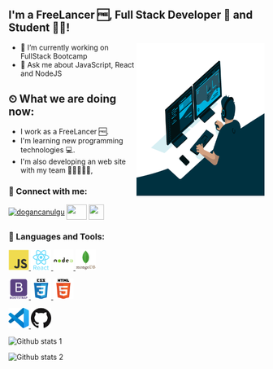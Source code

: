 ## I'm a FreeLancer 🆓, Full Stack Developer 🚀 and Student 👨‍🎓!  
<img src="code.gif" width="50%" height="300" align="right">

- 🔭 I’m currently working on FullStack Bootcamp
- 💬 Ask me about JavaScript, React and NodeJS

## ⏲ What we are doing now:
- I work as a FreeLancer 🆓.
- I'm learning new programming technologies 💻. 
- I'm also developing an web site with my team 👨🏼‍🤝‍👨🏻, 

### 📩 Connect with me:
<a href="https://www.linkedin.com/in/y%C4%B1lmazcanpolat/" target="blank"><img align="center" src="https://raw.githubusercontent.com/rahuldkjain/github-profile-readme-generator/master/src/images/icons/Social/linked-in-alt.svg" alt="dogancanulgu" height="30" width="40" /></a>
[<img align="center" height="30" width="40" src="https://cdn.jsdelivr.net/npm/simple-icons@v4/icons/gmail.svg" />][gmail]
[<img align="center" height="30" width="30" src="https://www.upwork.com/favicon.ico" />][upwork]



[gmail]: mailto:ylmzcanpolat@gmail.com
[upwork]: https://www.upwork.com/freelancers/~01bd6a46b409874053

### 🔧 Languages and Tools:
<a href="https://developer.mozilla.org/en-US/docs/Web/JavaScript" target="_blank" rel="noreferrer"> <img src="https://raw.githubusercontent.com/devicons/devicon/master/icons/javascript/javascript-original.svg" alt="javascript" width="40" height="40"/> </a>
<a href="https://reactjs.org/" target="_blank" rel="noreferrer"> <img src="https://raw.githubusercontent.com/devicons/devicon/master/icons/react/react-original-wordmark.svg" alt="react" width="40" height="40"/> </a>
<a href="https://nodejs.org" target="_blank" rel="noreferrer"> <img src="https://raw.githubusercontent.com/devicons/devicon/master/icons/nodejs/nodejs-original-wordmark.svg" alt="nodejs" width="40" height="40"/> </a>
<a href="https://www.mongodb.com/" target="_blank" rel="noreferrer"> <img src="https://raw.githubusercontent.com/devicons/devicon/master/icons/mongodb/mongodb-original-wordmark.svg" alt="mongodb" width="40" height="40"/> </a>

<a href="https://getbootstrap.com" target="_blank" rel="noreferrer"> 
<img src="https://raw.githubusercontent.com/devicons/devicon/master/icons/bootstrap/bootstrap-plain-wordmark.svg" alt="bootstrap" width="40" height="40"/> </a> 
<a href="https://www.w3schools.com/css/" target="_blank" rel="noreferrer"> <img src="https://raw.githubusercontent.com/devicons/devicon/master/icons/css3/css3-original-wordmark.svg" alt="css3" width="40" height="40"/> </a>  
<a href="https://www.w3.org/html/" target="_blank" rel="noreferrer"> <img src="https://raw.githubusercontent.com/devicons/devicon/master/icons/html5/html5-original-wordmark.svg" alt="html5" width="40" height="40"/> </a>

<a href="" target="_blank" rel="noreferrer"> <img src="https://raw.githubusercontent.com/github/explore/80688e429a7d4ef2fca1e82350fe8e3517d3494d/topics/visual-studio-code/visual-studio-code.png" alt="Visual Studio Code" width="40" height="40"/> </a>
<a href="" target="_blank" rel="noreferrer"> <img src="https://raw.githubusercontent.com/github/explore/78df643247d429f6cc873026c0622819ad797942/topics/github/github.png" alt="GitHub" width="40" height="40"/> </a>









![Github stats 1](https://github-readme-stats.vercel.app/api?username=ylmzcanpolat&show_icons=true&theme=gradient)

![Github stats 2](https://github-readme-stats.vercel.app/api?username=ylmzcanpolat&show_icons=true&theme=radical)







